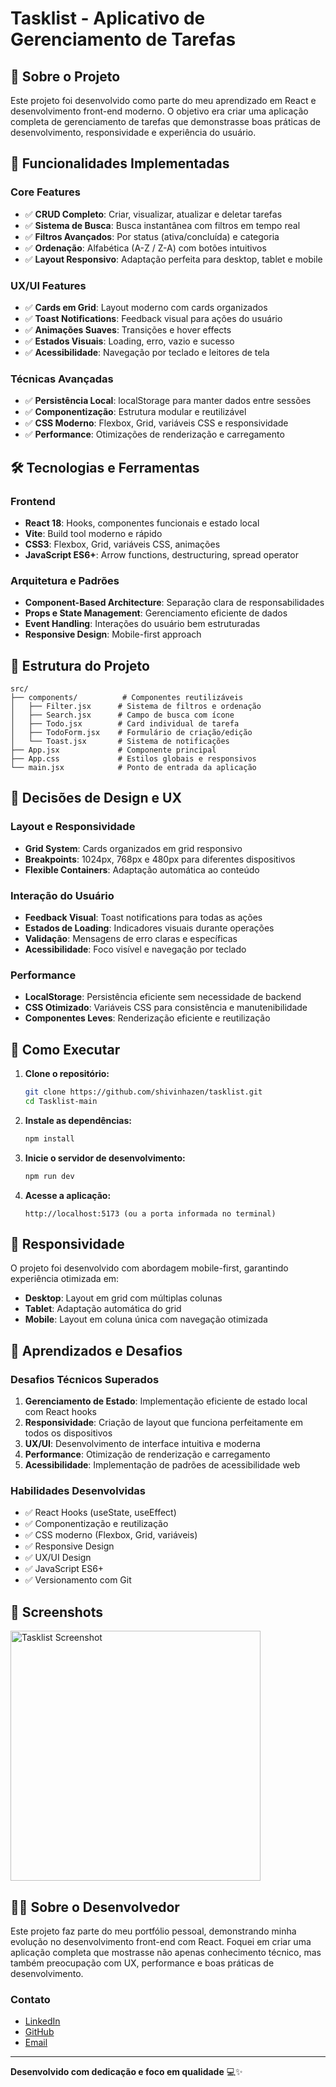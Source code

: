 # Tasklist - Aplicativo de Gerenciamento de Tarefas

## 🎯 Sobre o Projeto

Este projeto foi desenvolvido como parte do meu aprendizado em React e desenvolvimento front-end moderno. O objetivo era criar uma aplicação completa de gerenciamento de tarefas que demonstrasse boas práticas de desenvolvimento, responsividade e experiência do usuário.

## 🚀 Funcionalidades Implementadas

### Core Features
- ✅ **CRUD Completo**: Criar, visualizar, atualizar e deletar tarefas
- ✅ **Sistema de Busca**: Busca instantânea com filtros em tempo real
- ✅ **Filtros Avançados**: Por status (ativa/concluída) e categoria
- ✅ **Ordenação**: Alfabética (A-Z / Z-A) com botões intuitivos
- ✅ **Layout Responsivo**: Adaptação perfeita para desktop, tablet e mobile

### UX/UI Features
- ✅ **Cards em Grid**: Layout moderno com cards organizados
- ✅ **Toast Notifications**: Feedback visual para ações do usuário
- ✅ **Animações Suaves**: Transições e hover effects
- ✅ **Estados Visuais**: Loading, erro, vazio e sucesso
- ✅ **Acessibilidade**: Navegação por teclado e leitores de tela

### Técnicas Avançadas
- ✅ **Persistência Local**: localStorage para manter dados entre sessões
- ✅ **Componentização**: Estrutura modular e reutilizável
- ✅ **CSS Moderno**: Flexbox, Grid, variáveis CSS e responsividade
- ✅ **Performance**: Otimizações de renderização e carregamento

## 🛠️ Tecnologias e Ferramentas

### Frontend
- **React 18**: Hooks, componentes funcionais e estado local
- **Vite**: Build tool moderno e rápido
- **CSS3**: Flexbox, Grid, variáveis CSS, animações
- **JavaScript ES6+**: Arrow functions, destructuring, spread operator

### Arquitetura e Padrões
- **Component-Based Architecture**: Separação clara de responsabilidades
- **Props e State Management**: Gerenciamento eficiente de dados
- **Event Handling**: Interações do usuário bem estruturadas
- **Responsive Design**: Mobile-first approach

## 📁 Estrutura do Projeto

```
src/
├── components/          # Componentes reutilizáveis
│   ├── Filter.jsx      # Sistema de filtros e ordenação
│   ├── Search.jsx      # Campo de busca com ícone
│   ├── Todo.jsx        # Card individual de tarefa
│   ├── TodoForm.jsx    # Formulário de criação/edição
│   └── Toast.jsx       # Sistema de notificações
├── App.jsx             # Componente principal
├── App.css             # Estilos globais e responsivos
└── main.jsx            # Ponto de entrada da aplicação
```

## 🎨 Decisões de Design e UX

### Layout e Responsividade
- **Grid System**: Cards organizados em grid responsivo
- **Breakpoints**: 1024px, 768px e 480px para diferentes dispositivos
- **Flexible Containers**: Adaptação automática ao conteúdo

### Interação do Usuário
- **Feedback Visual**: Toast notifications para todas as ações
- **Estados de Loading**: Indicadores visuais durante operações
- **Validação**: Mensagens de erro claras e específicas
- **Acessibilidade**: Foco visível e navegação por teclado

### Performance
- **LocalStorage**: Persistência eficiente sem necessidade de backend
- **CSS Otimizado**: Variáveis CSS para consistência e manutenibilidade
- **Componentes Leves**: Renderização eficiente e reutilização

## 🔧 Como Executar

1. **Clone o repositório:**
   ```bash
   git clone https://github.com/shivinhazen/tasklist.git
   cd Tasklist-main
   ```

2. **Instale as dependências:**
   ```bash
   npm install
   ```

3. **Inicie o servidor de desenvolvimento:**
   ```bash
   npm run dev
   ```

4. **Acesse a aplicação:**
   ```
   http://localhost:5173 (ou a porta informada no terminal)
   ```

## 📱 Responsividade

O projeto foi desenvolvido com abordagem mobile-first, garantindo experiência otimizada em:
- **Desktop**: Layout em grid com múltiplas colunas
- **Tablet**: Adaptação automática do grid
- **Mobile**: Layout em coluna única com navegação otimizada

## 🎯 Aprendizados e Desafios

### Desafios Técnicos Superados
1. **Gerenciamento de Estado**: Implementação eficiente de estado local com React hooks
2. **Responsividade**: Criação de layout que funciona perfeitamente em todos os dispositivos
3. **UX/UI**: Desenvolvimento de interface intuitiva e moderna
4. **Performance**: Otimização de renderização e carregamento
5. **Acessibilidade**: Implementação de padrões de acessibilidade web

### Habilidades Desenvolvidas
- ✅ React Hooks (useState, useEffect)
- ✅ Componentização e reutilização
- ✅ CSS moderno (Flexbox, Grid, variáveis)
- ✅ Responsive Design
- ✅ UX/UI Design
- ✅ JavaScript ES6+
- ✅ Versionamento com Git

## 📸 Screenshots

<img src="./src/assets/screens/screenshot1.jpeg" alt="Tasklist Screenshot" width="400"/>

## 👨‍💻 Sobre o Desenvolvedor

Este projeto faz parte do meu portfólio pessoal, demonstrando minha evolução no desenvolvimento front-end com React. Foquei em criar uma aplicação completa que mostrasse não apenas conhecimento técnico, mas também preocupação com UX, performance e boas práticas de desenvolvimento.

### Contato
- [LinkedIn](https://www.linkedin.com/in/lucas-leao-shvzn)
- [GitHub](https://github.com/shivinhazen)
- [Email](mailto:lucasleaobcmt@gmail.com)

---

**Desenvolvido com dedicação e foco em qualidade** 💻✨
